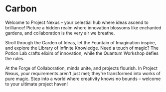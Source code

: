 # Carbon

Welcome to Project Nexus – your celestial hub where ideas ascend to brilliance! Picture a hidden realm where innovation blossoms like enchanted gardens, and collaboration is the very air we breathe.

Stroll through the Garden of Ideas, let the Fountain of Imagination inspire, and explore the Library of Infinite Knowledge. Need a touch of magic? The Potion Lab crafts elixirs of innovation, while the Quantum Workshop defies the rules.

At the Forge of Collaboration, minds unite, and projects flourish. In Project Nexus, your requirements aren't just met; they're transformed into works of pure magic. Step into a world where creativity knows no bounds – welcome to your ultimate project haven!
